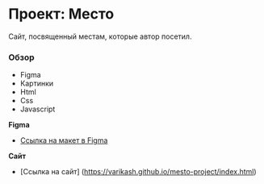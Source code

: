 # Проект: Место

Сайт, посвященный местам, которые автор посетил.

### Обзор

* Figma
* Картинки
* Html
* Css
* Javascript

**Figma**

* [Ссылка на макет в Figma](https://www.figma.com/file/2cn9N9jSkmxD84oJik7xL7/JavaScript.-Sprint-4?node-id=0%3A1)

**Сайт**

* [Ссылка на сайт] (https://varikash.github.io/mesto-project/index.html)
